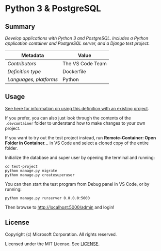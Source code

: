 # Python 3 & PostgreSQL

## Summary

*Develop applications with Python 3 and PostgreSQL. Includes a Python application container and PostgreSQL server, and a Django test project.*

| Metadata | Value |  
|----------|-------|
| *Contributors* | The VS Code Team |
| *Definition type* | Dockerfile |
| *Languages, platforms* | Python |

## Usage

[See here for information on using this definition with an existing project](../../README.md#using-a-definition).

If you prefer, you can also just look through the contents of the `.devcontainer` folder to understand how to make changes to your own project.

If you want to try out the test project instead, run **Remote-Container: Open Folder in Container...** in VS Code and select a cloned copy of the entire folder. 

Initialize the database and super user by opening the terminal and running:
```
cd test-project
python manage.py migrate
python manage.py createsuperuser
```

You can then start the test program from Debug panel in VS Code, or by running:
```
python manage.py runserver 0.0.0.0:5000
```

Then browse to [http://localhost:5000/admin](http://localhost:5000/admin) and login!

## License

Copyright (c) Microsoft Corporation. All rights reserved.

Licensed under the MIT License. See [LICENSE](../../LICENSE).
